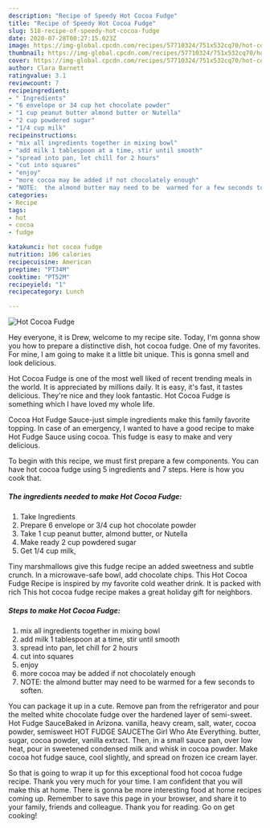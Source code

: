 ```yaml
---
description: "Recipe of Speedy Hot Cocoa Fudge"
title: "Recipe of Speedy Hot Cocoa Fudge"
slug: 518-recipe-of-speedy-hot-cocoa-fudge
date: 2020-07-28T00:27:15.023Z
image: https://img-global.cpcdn.com/recipes/57710324/751x532cq70/hot-cocoa-fudge-recipe-main-photo.jpg
thumbnail: https://img-global.cpcdn.com/recipes/57710324/751x532cq70/hot-cocoa-fudge-recipe-main-photo.jpg
cover: https://img-global.cpcdn.com/recipes/57710324/751x532cq70/hot-cocoa-fudge-recipe-main-photo.jpg
author: Clara Barnett
ratingvalue: 3.1
reviewcount: 7
recipeingredient:
- " Ingredients"
- "6 envelope or 34 cup hot chocolate powder"
- "1 cup peanut butter almond butter or Nutella"
- "2 cup powdered sugar"
- "1/4 cup milk"
recipeinstructions:
- "mix all ingredients together in mixing bowl"
- "add milk 1 tablespoon at a time, stir until smooth"
- "spread into pan, let chill for 2 hours"
- "cut into squares"
- "enjoy"
- "more cocoa may be added if not chocolately enough"
- "NOTE:  the almond butter may need to be  warmed for a few seconds to soften."
categories:
- Recipe
tags:
- hot
- cocoa
- fudge

katakunci: hot cocoa fudge 
nutrition: 106 calories
recipecuisine: American
preptime: "PT34M"
cooktime: "PT52M"
recipeyield: "1"
recipecategory: Lunch

---
```



![Hot Cocoa Fudge](https://img-global.cpcdn.com/recipes/57710324/751x532cq70/hot-cocoa-fudge-recipe-main-photo.jpg)

Hey everyone, it is Drew, welcome to my recipe site. Today, I'm gonna show you how to prepare a distinctive dish, hot cocoa fudge. One of my favorites. For mine, I am going to make it a little bit unique. This is gonna smell and look delicious.

Hot Cocoa Fudge is one of the most well liked of recent trending meals in the world. It is appreciated by millions daily. It is easy, it's fast, it tastes delicious. They're nice and they look fantastic. Hot Cocoa Fudge is something which I have loved my whole life.

Cocoa Hot Fudge Sauce-just simple ingredients make this family favorite topping. In case of an emergency, I wanted to have a good recipe to make Hot Fudge Sauce using cocoa. This fudge is easy to make and very delicious.


To begin with this recipe, we must first prepare a few components. You can have hot cocoa fudge using 5 ingredients and 7 steps. Here is how you cook that.

<!--inarticleads1-->

##### The ingredients needed to make Hot Cocoa Fudge:

1. Take  Ingredients
1. Prepare 6 envelope or 3/4 cup hot chocolate powder
1. Take 1 cup peanut butter, almond butter, or Nutella
1. Make ready 2 cup powdered sugar
1. Get 1/4 cup milk,


Tiny marshmallows give this fudge recipe an added sweetness and subtle crunch. In a microwave-safe bowl, add chocolate chips. This Hot Cocoa Fudge Recipe is inspired by my favorite cold weather drink. It is packed with rich This hot cocoa fudge recipe makes a great holiday gift for neighbors. 

<!--inarticleads2-->

##### Steps to make Hot Cocoa Fudge:

1. mix all ingredients together in mixing bowl
1. add milk 1 tablespoon at a time, stir until smooth
1. spread into pan, let chill for 2 hours
1. cut into squares
1. enjoy
1. more cocoa may be added if not chocolately enough
1. NOTE:  the almond butter may need to be  warmed for a few seconds to soften.


You can package it up in a cute. Remove pan from the refrigerator and pour the melted white chocolate fudge over the hardened layer of semi-sweet. Hot Fudge SauceBaked in Arizona. vanilla, heavy cream, salt, water, cocoa powder, semisweet HOT FUDGE SAUCEThe Girl Who Ate Everything. butter, sugar, cocoa powder, vanilla extract. Then, in a small sauce pan, over low heat, pour in sweetened condensed milk and whisk in cocoa powder. Make cocoa hot fudge sauce, cool slightly, and spread on frozen ice cream layer. 

So that is going to wrap it up for this exceptional food hot cocoa fudge recipe. Thank you very much for your time. I am confident that you will make this at home. There is gonna be more interesting food at home recipes coming up. Remember to save this page in your browser, and share it to your family, friends and colleague. Thank you for reading. Go on get cooking!
